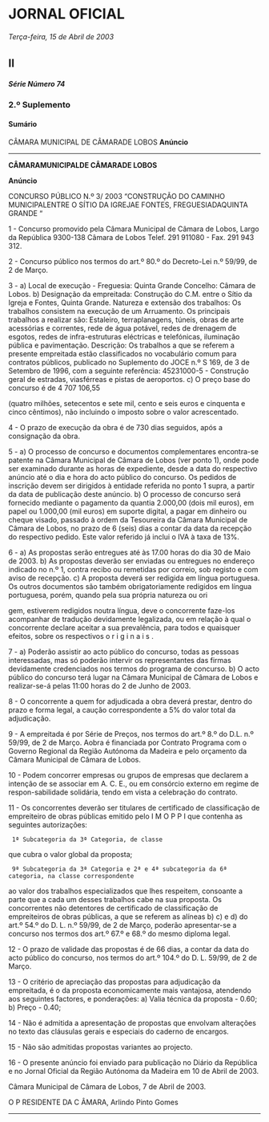 # JORNAL OFICIAL

###### Terça-feira, 15 de Abril de 2003

## II

##### Série Número 74

### **2.º Suplemento**

#### **Sumário**

CÂMARA MUNICIPAL DE CÂMARADE LOBOS
**Anúncio**




---

**CÂMARAMUNICIPALDE CÂMARADE LOBOS**


**Anúncio**


CONCURSO PÚBLICO N.º 3/ 2003
“CONSTRUÇÃO DO CAMINHO MUNICIPALENTRE O SÍTIO DA
IGREJAE FONTES, FREGUESIADAQUINTA GRANDE “


1 - Concurso promovido pela Câmara Municipal de
Câmara de Lobos, Largo da República 9300-138
Câmara de Lobos Telef. 291 911080 - Fax. 291 943
312.


2 - Concurso público nos termos do art.º 80.º do
Decreto-Lei n.º 59/99, de 2 de Março.


3 - a) Local de execução - Freguesia: Quinta Grande Concelho: Câmara de Lobos.
b) Designação da empreitada: Construção do C.M.
entre o Sítio da Igreja e Fontes, Quinta Grande.
Natureza e extensão dos trabalhos: Os trabalhos
consistem na execução de um Arruamento. Os
principais trabalhos a realizar são: Estaleiro,
terraplanagens, túneis, obras de arte acessórias e
correntes, rede de água potável, redes de drenagem
de esgotos, redes de infra-estruturas eléctricas e
telefónicas, iluminação pública e pavimentação.
Descrição:
Os trabalhos a que se referem a presente empreitada
estão classificados no vocabulário comum para
contratos públicos, publicado no Suplemento do
JOCE n.º S 169, de 3 de Setembro de 1996, com a
seguinte referência:
45231000-5 - Construção geral de estradas, viasférreas e pistas de aeroportos.
c) O preço base do concurso é de 4 707 106,55

(quatro milhões, setecentos e sete mil, cento e
seis euros e cinquenta e cinco cêntimos), não
incluindo o imposto sobre o valor acrescentado.


4 - O prazo de execução da obra é de 730 dias seguidos,
após a consignação da obra.


5 - a) O processo de concurso e documentos complementares encontra-se patente na Câmara Municipal
de Câmara de Lobos (ver ponto 1), onde pode ser
examinado durante as horas de expediente, desde a
data do respectivo anúncio até o dia e hora do acto
público do concurso.
Os pedidos de inscrição devem ser dirigidos à
entidade referida no ponto 1 supra, a partir da
data de publicação deste anúncio.
b) O processo de concurso será fornecido mediante
o pagamento da quantia 2.000,00 (dois mil
euros), em papel ou 1.000,00 (mil euros) em
suporte digital, a pagar em dinheiro ou cheque
visado, passado à ordem da Tesoureira da
Câmara Municipal de Câmara de Lobos, no
prazo de 6 (seis) dias a contar da data da
recepção do respectivo pedido. Este valor
referido já inclui o IVA à taxa de 13%.


6 - a) As propostas serão entregues até às 17.00 horas
do dia 30 de Maio de 2003.
b) As propostas deverão ser enviadas ou entregues
no endereço indicado no n.º 1, contra recibo ou
remetidas por correio, sob registo e com aviso de
recepção.
c) A proposta deverá ser redigida em língua
portuguesa. Os outros documentos são também
obrigatoriamente redigidos em língua portuguesa,
porém, quando pela sua própria natureza ou ori


gem, estiverem redigidos noutra língua, deve o concorrente faze-los acompanhar de tradução devidamente legalizada, ou em relação à qual o concorrente declare aceitar a sua prevalência, para
todos e quaisquer efeitos, sobre os respectivos
o r i g i n a i s .


7 - a) Poderão assistir ao acto público do concurso, todas
as pessoas interessadas, mas só poderão intervir os
representantes das firmas devidamente credenciados nos termos do programa de concurso.
b) O acto público do concurso terá lugar na Câmara
Municipal de Câmara de Lobos e realizar-se-á
pelas 11:00 horas do 2 de Junho de 2003.


8 - O concorrente a quem for adjudicada a obra deverá
prestar, dentro do prazo e forma legal, a caução
correspondente a 5% do valor total da adjudicação.


9 - A empreitada é por Série de Preços, nos termos do
art.º 8.º do D.L. n.º 59/99, de 2 de Março.
Aobra é financiada por Contrato Programa com o Governo Regional da Região Autónoma da Madeira e pelo
orçamento da Câmara Municipal de Câmara de Lobos.


10 - Podem concorrer empresas ou grupos de empresas que
declarem a intenção de se associar em A. C. E., ou em
consórcio externo em regime de respon-sabilidade
solidária, tendo em vista a celebração do contrato.


11 - Os concorrentes deverão ser titulares de certificado de
classificação de empreiteiro de obras públicas emitido
pelo I M O P P I que contenha as seguintes autorizações:

     1ª Subcategoria da 3ª Categoria, de classe
que cubra o valor global da proposta;

     9ª Subcategoria da 3ª Categoria e 2ª e 4ª subcategoria da 6ª categoria, na classe correspondente
ao valor dos trabalhos especializados que lhes
respeitem, consoante a parte que a cada um
desses trabalhos cabe na sua proposta.
Os concorrentes não detentores de certificado
de classificação de empreiteiros de obras
públicas, a que se referem as alíneas b) c) e d)
do art.º 54.º do D. L. n.º 59/99, de 2 de Março,
poderão apresentar-se a concurso nos termos
dos art.º 67.º e 68.º do mesmo diploma legal.


12 - O prazo de validade das propostas é de 66 dias, a
contar da data do acto público do concurso, nos
termos do art.º 104.º do D. L. 59/99, de 2 de Março.


13 - O critério de apreciação das propostas para adjudicação da empreitada, é o da proposta economicamente mais vantajosa, atendendo aos seguintes
factores, e ponderações:
a) Valia técnica da proposta - 0.60;
b) Preço - 0.40;


14 - Não é admitida a apresentação de propostas que
envolvam alterações no texto das cláusulas gerais e
especiais do caderno de encargos.


15 - Não são admitidas propostas variantes ao projecto.


16 - O presente anúncio foi enviado para publicação no
Diário da República e no Jornal Oficial da Região
Autónoma da Madeira em 10 de Abril de 2003.


Câmara Municipal de Câmara de Lobos, 7 de Abril de
2003.


O P RESIDENTE DA C ÂMARA, Arlindo Pinto Gomes




---
